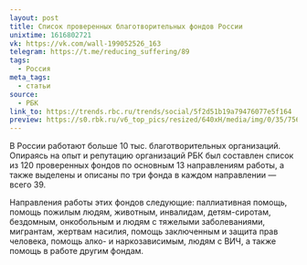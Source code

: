 ```yaml
---
layout: post
title: Список проверенных благотворительных фондов России
unixtime: 1616802721
vk: https://vk.com/wall-199052526_163
telegram: https://t.me/reducing_suffering/89
tags:
  - Россия
meta_tags:
  - статьи
source:
  - РБК
link_to: https://trends.rbc.ru/trends/social/5f2d51b19a79476077e5f164
preview: https://s0.rbk.ru/v6_top_pics/resized/640xH/media/img/0/35/756009412290350.jpg
---
```

В России работают больше 10 тыс. благотворительных организаций. Опираясь на опыт и репутацию организаций РБК был составлен список из 120 проверенных фондов по основным 13 направлениям работы, а также выделены и описаны по три фонда в каждом направлении — всего 39.

Направления работы этих фондов следующие: паллиативная помощь, помощь пожилым людям, животным, инвалидам, детям-сиротам, бездомным, онкобольным и людям с тяжелыми заболеваниями, мигрантам, жертвам насилия, помощь заключенным и защита прав человека, помощь алко- и наркозависимым, людям с ВИЧ, а также помощь в работе другим фондам.